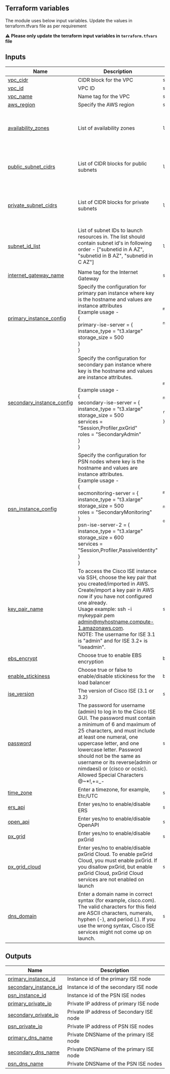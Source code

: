 <!-- BEGIN_TF_DOCS -->
## Terraform variables

The module uses below input variables. Update the values in terraform.tfvars file as per requirement

:warning: **Please only update the terraform input variables in `terraform.tfvars` file**

## Inputs

| Name | Description | Type | Default |
|------|-------------|------|---------|
| <a name="input_vpc_cidr"></a> [vpc\_cidr](#input\_vpc\_cidr) | CIDR block for the VPC | `string` | `"10.0.0.0/16"` |  
| <a name="input_vpc_id"></a> [vpc\_id](#input\_vpc\_id) | VPC ID | `string` | `"vpc-057efe0e8a68a3b55"` |  
| <a name="input_vpc_name"></a> [vpc\_name](#input\_vpc\_name) | Name tag for the VPC | `string` | `"cisco_ise"` |  
| <a name="input_aws_region"></a> [aws\_region](#input\_aws\_region) | Specify the AWS region | `string` | `"us-east-1"` |  
| <a name="input_availability_zones"></a> [availability\_zones](#input\_availability\_zones) | List of availability zones | `list(string)` | <pre>[<br>  "us-east-1a",<br>  "us-east-1b",<br>  "us-east-1c"<br>]</pre> |  
| <a name="input_public_subnet_cidrs"></a> [public\_subnet\_cidrs](#input\_public\_subnet\_cidrs) | List of CIDR blocks for public subnets | `list(string)` | <pre>[<br>  "10.0.1.0/24",<br>  "10.0.2.0/24",<br>  "10.0.3.0/24"<br>]</pre> |  
| <a name="input_private_subnet_cidrs"></a> [private\_subnet\_cidrs](#input\_private\_subnet\_cidrs) | List of CIDR blocks for private subnets | `list(string)` | <pre>[<br>  "10.0.11.0/24",<br>  "10.0.12.0/24",<br>  "10.0.13.0/24"<br>]</pre> |  
| <a name="input_subnet_id_list"></a> [subnet\_id\_list](#input\_subnet\_id\_list) | List of subnet IDs to launch resources in. The list should contain subnet id's in following order - ["subnetid in A AZ", "subnetid in B AZ", "subnetid in C AZ"] | `list(string)` | <pre>[<br>  "subnet-045716712cef0ea64",<br>  "subnet-00951b7d1a25cd789",<br>  "subnet-00c1fd9e924862a07"<br>]</pre> |  
| <a name="input_internet_gateway_name"></a> [internet\_gateway\_name](#input\_internet\_gateway\_name) | Name tag for the Internet Gateway | `string` | `"Cisco_ISE_IGW"` |  
| <a name="input_primary_instance_config"></a> [primary\_instance\_config](#input\_primary\_instance\_config) | Specify the configuration for primary pan instance where key is the hostname and values are instance attributes<br>Example usage - <br>{<br>primary-ise-server = { <br>    instance\_type = "t3.xlarge"<br>    storage\_size = 500<br>  }<br>} | <pre>map(object({<br>    instance_type = string<br>    storage_size  = number<br>  }))</pre> | n/a |
| <a name="input_secondary_instance_config"></a> [secondary\_instance\_config](#input\_secondary\_instance\_config) | Specify the configuration for secondary pan instance where key is the hostname and values are instance attributes.<br> <br>Example usage -<br>{<br>secondary-ise-server = { <br>    instance\_type = "t3.xlarge"<br>    storage\_size = 500<br>    services = "Session,Profiler,pxGrid"<br>    roles = "SecondaryAdmin"<br>  }<br>} | <pre>map(object({<br>    instance_type = string<br>    storage_size  = number<br>    services      = optional(string, "Session,Profiler,pxGrid")<br>    roles         = optional(string, "SecondaryAdmin,SecondaryMonitoring")<br>  }))</pre> | n/a |
| <a name="input_psn_instance_config"></a> [psn\_instance\_config](#input\_psn\_instance\_config) | Specify the configuration for PSN nodes where key is the hostname and values are instance attributes.<br> Example usage - <br>{<br>  secmonitoring-server = {<br>    instance\_type = "t3.xlarge"<br>    storage\_size  = 500<br>    roles = "SecondaryMonitoring"<br>  }<br>  psn-ise-server-2 = {<br>    instance\_type = "t3.xlarge"<br>    storage\_size  = 600<br>    services      = "Session,Profiler,PassiveIdentity"<br>  }<br>} | <pre>map(object({<br>    instance_type = string<br>    storage_size  = number<br>    services      = optional(string, "Session,Profiler")<br>    roles         = optional(string, " ")<br>  }))</pre> | n/a |
| <a name="input_key_pair_name"></a> [key\_pair\_name](#input\_key\_pair\_name) | To access the Cisco ISE instance via SSH, choose the key pair that you created/imported in AWS.<br>Create/import a key pair in AWS now if you have not configured one already.<br>Usage example:  ssh -i mykeypair.pem admin@myhostname.compute-1.amazonaws.com.<br>NOTE: The username for ISE 3.1 is "admin" and for ISE 3.2+ is "iseadmin". | `string` | `"ise-test-nv"` |  
| <a name="input_ebs_encrypt"></a> [ebs\_encrypt](#input\_ebs\_encrypt) | Choose true to enable EBS encryption | `bool` | `false` |
| <a name="input_enable_stickiness"></a> [enable\_stickiness](#input\_enable\_stickiness) | Choose true or false to enable/disable stickiness for the load balancer | `bool` | `true` |
| <a name="input_ise_version"></a> [ise\_version](#input\_ise\_version) | The version of Cisco ISE (3.1 or 3.2) | `string` | `"3.1"` |  
| <a name="input_password"></a> [password](#input\_password) | The password for username (admin) to log in to the Cisco ISE GUI. The password must contain a minimum of 6 and maximum of 25 characters, and must include at least one numeral, one uppercase letter, and one lowercase letter. Password should not be the same as username or its reverse(admin or nimdaesi) or (cisco or ocsic). Allowed Special Characters @~*!,+=\_- | `string` | `""` |  
| <a name="input_time_zone"></a> [time\_zone](#input\_time\_zone) | Enter a timezone, for example, Etc/UTC | `string` | `"UTC"` |  
| <a name="input_ers_api"></a> [ers\_api](#input\_ers\_api) | Enter yes/no to enable/disable ERS | `string` | `"yes"` |  
| <a name="input_open_api"></a> [open\_api](#input\_open\_api) | Enter yes/no to enable/disable OpenAPI | `string` | `"yes"` |  
| <a name="input_px_grid"></a> [px\_grid](#input\_px\_grid) | Enter yes/no to enable/disable pxGrid | `string` | `"yes"` |  
| <a name="input_px_grid_cloud"></a> [px\_grid\_cloud](#input\_px\_grid\_cloud) | Enter yes/no to enable/disable pxGrid Cloud. To enable pxGrid Cloud, you must enable pxGrid. If you disallow pxGrid, but enable pxGrid Cloud, pxGrid Cloud services are not enabled on launch | `string` | `"yes"` |  
| <a name="input_dns_domain"></a> [dns\_domain](#input\_dns\_domain) | Enter a domain name in correct syntax (for example, cisco.com). The valid characters for this field are ASCII characters, numerals, hyphen (-), and period (.). If you use the wrong syntax, Cisco ISE services might not come up on launch. | `string` | `"drilldevops.in"` |

## Outputs

| Name | Description |
|------|-------------|
| <a name="output_primary_instance_id"></a> [primary\_instance\_id](#output\_primary\_instance\_id) | Instance id of the primary ISE node |
| <a name="output_secondary_instance_id"></a> [secondary\_instance\_id](#output\_secondary\_instance\_id) | Instance id of the secondary ISE node |
| <a name="output_psn_instance_id"></a> [psn\_instance\_id](#output\_psn\_instance\_id) | Instance id of the PSN ISE nodes |
| <a name="output_primary_private_ip"></a> [primary\_private\_ip](#output\_primary\_private\_ip) | Private IP address of primary ISE node |
| <a name="output_secondary_private_ip"></a> [secondary\_private\_ip](#output\_secondary\_private\_ip) | Private IP address of Secondary ISE node |
| <a name="output_psn_private_ip"></a> [psn\_private\_ip](#output\_psn\_private\_ip) | Private IP address of PSN ISE nodes |
| <a name="output_primary_dns_name"></a> [primary\_dns\_name](#output\_primary\_dns\_name) | Private DNSName of the primary ISE node |
| <a name="output_secondary_dns_name"></a> [secondary\_dns\_name](#output\_secondary\_dns\_name) | Private DNSName of the primary ISE node |
| <a name="output_psn_dns_name"></a> [psn\_dns\_name](#output\_psn\_dns\_name) | Private DNSName of the PSN ISE nodes |
<!-- END_TF_DOCS -->
